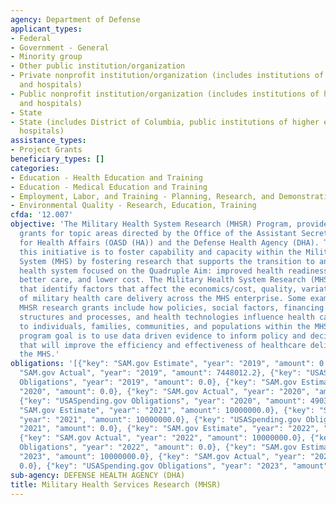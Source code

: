 ```yaml
---
agency: Department of Defense
applicant_types:
- Federal
- Government - General
- Minority group
- Other public institution/organization
- Private nonprofit institution/organization (includes institutions of higher education
  and hospitals)
- Public nonprofit institution/organization (includes institutions of higher education
  and hospitals)
- State
- State (includes District of Columbia, public institutions of higher education and
  hospitals)
assistance_types:
- Project Grants
beneficiary_types: []
categories:
- Education - Health Education and Training
- Education - Medical Education and Training
- Employment, Labor, and Training - Planning, Research, and Demonstration
- Environmental Quality - Research, Education, Training
cfda: '12.007'
objective: 'The Military Health System Research (MHSR) Program, provides intramural
  grants for topic areas directed by the Office of the Assistant Secretary of Defense
  for Health Affairs (OASD (HA)) and the Defense Health Agency (DHA). The intent of
  this initiative is to foster capability and capacity within the Military Health
  System (MHS) by fostering research that supports the transition to an integrated
  health system focused on the Quadruple Aim: improved health readiness, better health,
  better care, and lower cost. The Military Health System Research (MHSR) funds studies
  that identify factors that affect the economics/cost, quality, variation and outcomes
  of military health care delivery across the MHS enterprise. Some examples of applicable
  MHSR research grants include how policies, social factors, financing systems, organizational
  structures and processes, and health technologies influence health care delivery
  to individuals, families, communities, and populations within the MHS. The MHSR
  program goal is to use data driven evidence to inform policy and decision making
  that will improve the efficiency and effectiveness of healthcare delivery within
  the MHS.'
obligations: '[{"key": "SAM.gov Estimate", "year": "2019", "amount": 0.0}, {"key":
  "SAM.gov Actual", "year": "2019", "amount": 7448012.2}, {"key": "USASpending.gov
  Obligations", "year": "2019", "amount": 0.0}, {"key": "SAM.gov Estimate", "year":
  "2020", "amount": 0.0}, {"key": "SAM.gov Actual", "year": "2020", "amount": 0.0},
  {"key": "USASpending.gov Obligations", "year": "2020", "amount": 4903267.0}, {"key":
  "SAM.gov Estimate", "year": "2021", "amount": 10000000.0}, {"key": "SAM.gov Actual",
  "year": "2021", "amount": 10000000.0}, {"key": "USASpending.gov Obligations", "year":
  "2021", "amount": 0.0}, {"key": "SAM.gov Estimate", "year": "2022", "amount": 10000000.0},
  {"key": "SAM.gov Actual", "year": "2022", "amount": 10000000.0}, {"key": "USASpending.gov
  Obligations", "year": "2022", "amount": 0.0}, {"key": "SAM.gov Estimate", "year":
  "2023", "amount": 10000000.0}, {"key": "SAM.gov Actual", "year": "2023", "amount":
  0.0}, {"key": "USASpending.gov Obligations", "year": "2023", "amount": 0.0}]'
sub-agency: DEFENSE HEALTH AGENCY (DHA)
title: Military Health Services Research (MHSR)
---
```

